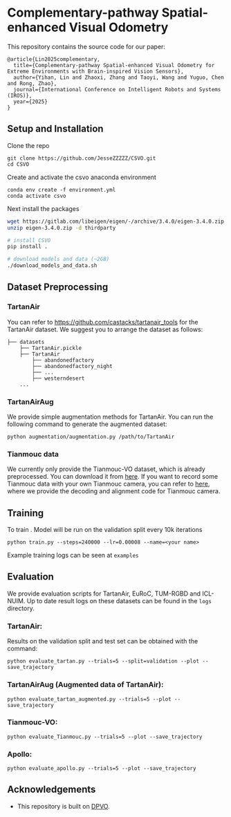 # Complementary-pathway Spatial-enhanced Visual Odometry 
This repository contains the source code for our paper:

```
@article{Lin2025complementary,
  title={Complementary-pathway Spatial-enhanced Visual Odometry for Extreme Environments with Brain-inspired Vision Sensors},
  author={Yihan, Lin and Zhaoxi, Zhang and Taoyi, Wang and Yuguo, Chen and Rong, Zhao},
  journal={International Conference on Intelligent Robots and Systems (IROS)},
  year={2025}
}
```


## Setup and Installation

Clone the repo
```
git clone https://github.com/JesseZZZZZ/CSVO.git
cd CSVO
```
Create and activate the csvo anaconda environment
```
conda env create -f environment.yml
conda activate csvo
```

Next install the packages
```bash
wget https://gitlab.com/libeigen/eigen/-/archive/3.4.0/eigen-3.4.0.zip
unzip eigen-3.4.0.zip -d thirdparty

# install CSVO
pip install .

# download models and data (~2GB)
./download_models_and_data.sh
```
## Dataset Preprocessing
### TartanAir
You can refer to https://github.com/castacks/tartanair_tools for the TartanAir dataset. We suggest you to arrange the dataset as follows:

```Shell
├── datasets
    ├── TartanAir.pickle
    ├── TartanAir
        ├── abandonedfactory
        ├── abandonedfactory_night
        ├── ...
        ├── westerndesert
    ...
```

### TartanAirAug
We provide simple augmentation methods for TartanAir. You can run the following command to generate the augmented dataset:
```Shell
python augmentation/augmentation.py /path/to/TartanAir
```

### Tianmouc data
We currently only provide the Tianmouc-VO dataset, which is already preprocessed. You can download it from [here](https://drive.google.com/file/d/1Z1y5h6n3Z2Y3J3XJrX8Z2Y3J3XJrX8/view?usp=sharing). If you want to record some Tianmouc data with your own Tianmouc camera, you can refer to [here](https://github.com/Tianmouc/tianmoucv_preview), where we provide the decoding and alignment code for Tianmouc camera.
## Training


To train . Model will be run on the validation split every 10k iterations
```
python train.py --steps=240000 --lr=0.00008 --name=<your name>
```
Example training logs can be seen at ```examples```

## Evaluation
We provide evaluation scripts for TartanAir, EuRoC, TUM-RGBD and ICL-NUIM. Up to date result logs on these datasets can be found in the `logs` directory.

### TartanAir:
Results on the validation split and test set can be obtained with the command:
```
python evaluate_tartan.py --trials=5 --split=validation --plot --save_trajectory
```

### TartanAirAug (Augmented data of TartanAir):
```
python evaluate_tartan_augmented.py --trials=5 --plot --save_trajectory
```

### Tianmouc-VO:
```
python evaluate_Tianmouc.py --trials=5 --plot --save_trajectory
```

### Apollo:
```
python evaluate_apollo.py --trials=5 --plot --save_trajectory
```



## Acknowledgements
* This repository is built on [DPVO](https://github.com/princeton-vl/DPVO).
